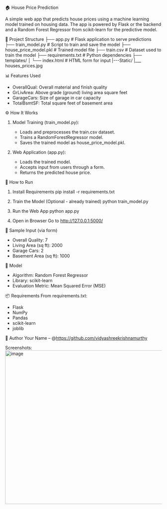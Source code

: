 🏠 House Price Prediction

A simple web app that predicts house prices using a machine learning model trained on housing data. 
The app is powered by Flask or the backend and a Random Forest Regressor from scikit-learn for the predictive model.


📂 Project Structure
├── app.py                  # Flask application to serve predictions
├── train_model.py          # Script to train and save the model
├── house_price_model.pkl   # Trained model file
├── train.csv               # Dataset used to train the model
├── requirements.txt        # Python dependencies
├── templates/
│   └── index.html          # HTML form for input 
|---Static/
    |___ houses_prices.jpg


📊 Features Used
* OverallQual: Overall material and finish quality
* GrLivArea: Above grade (ground) living area square feet
* GarageCars: Size of garage in car capacity
* TotalBsmtSF: Total square feet of basement area
  

⚙️ How It Works
1. Model Training (train_model.py):
    * Loads and preprocesses the train.csv dataset.
    * Trains a RandomForestRegressor model.
    * Saves the trained model as house_price_model.pkl.

2. Web Application (app.py):

    * Loads the trained model.
    * Accepts input from users through a form.
    * Returns the predicted house price.
      

🚀 How to Run
1. Install Requirements
pip install -r requirements.txt

2. Train the Model (Optional - already trained)
python train_model.py

3. Run the Web App
python app.py

4. Open in Browser
Go to http://127.0.0.1:5000/


🧪 Sample Input (via form)
* Overall Quality: 7
* Living Area (sq ft): 2000
* Garage Cars: 2
* Basement Area (sq ft): 1000

🧠 Model
* Algorithm: Random Forest Regressor
* Library: scikit-learn
* Evaluation Metric: Mean Squared Error (MSE)

📦 Requirements
From requirements.txt:
* Flask
* NumPy
* Pandas
* scikit-learn
* joblib


👤 Author
Your Name – @https://github.com/vidyashreekrishnamurthy

Screenshots:
<img width="953" height="494" alt="image" src="https://github.com/user-attachments/assets/6fd762ea-6ee0-4bcf-a371-7067139c5b02" />






